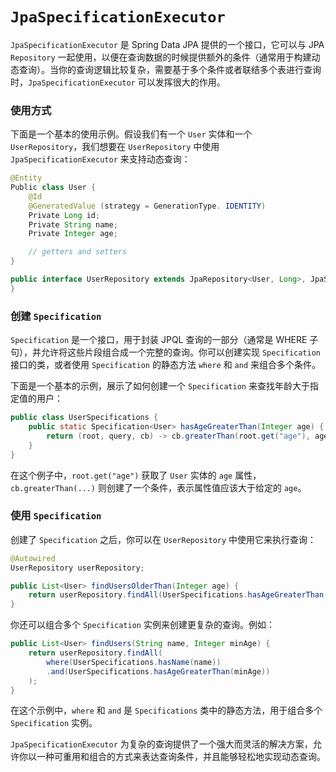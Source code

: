 # `JpaSpecificationExecutor`

`JpaSpecificationExecutor` 是 Spring Data JPA 提供的一个接口，它可以与 JPA `Repository` 一起使用，以便在查询数据的时候提供额外的条件（通常用于构建动态查询）。当你的查询逻辑比较复杂，需要基于多个条件或者联结多个表进行查询时，`JpaSpecificationExecutor` 可以发挥很大的作用。

### 使用方式

下面是一个基本的使用示例。假设我们有一个 `User` 实体和一个 `UserRepository`，我们想要在 `UserRepository` 中使用 `JpaSpecificationExecutor` 来支持动态查询：

```java
@Entity
Public class User {
    @Id
    @GeneratedValue (strategy = GenerationType. IDENTITY)
    Private Long id;
    Private String name;
    Private Integer age;

    // getters and setters
}

public interface UserRepository extends JpaRepository<User, Long>, JpaSpecificationExecutor<User> {
}
```

### 创建 `Specification`

`Specification` 是一个接口，用于封装 JPQL 查询的一部分（通常是 WHERE 子句），并允许将这些片段组合成一个完整的查询。你可以创建实现 `Specification` 接口的类，或者使用 `Specification` 的静态方法 `where` 和 `and` 来组合多个条件。

下面是一个基本的示例，展示了如何创建一个 `Specification` 来查找年龄大于指定值的用户：

```java
public class UserSpecifications {
    public static Specification<User> hasAgeGreaterThan(Integer age) {
        return (root, query, cb) -> cb.greaterThan(root.get("age"), age);
    }
}
```

在这个例子中，`root.get("age")` 获取了 `User` 实体的 `age` 属性，`cb.greaterThan(...)` 则创建了一个条件，表示属性值应该大于给定的 `age`。

### 使用 `Specification`

创建了 `Specification` 之后，你可以在 `UserRepository` 中使用它来执行查询：

```java
@Autowired
UserRepository userRepository;

public List<User> findUsersOlderThan(Integer age) {
    return userRepository.findAll(UserSpecifications.hasAgeGreaterThan(age));
}

```

你还可以组合多个 `Specification` 实例来创建更复杂的查询。例如：

```java
public List<User> findUsers(String name, Integer minAge) {
    return userRepository.findAll(
        where(UserSpecifications.hasName(name))
        .and(UserSpecifications.hasAgeGreaterThan(minAge))
    );
}
```

在这个示例中，`where` 和 `and` 是 `Specifications` 类中的静态方法，用于组合多个 `Specification` 实例。

`JpaSpecificationExecutor` 为复杂的查询提供了一个强大而灵活的解决方案，允许你以一种可重用和组合的方式来表达查询条件，并且能够轻松地实现动态查询。
